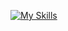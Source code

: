 [![My Skills](https://skillicons.dev/icons?i=py,js,html,css,php,aws,cloudflare)](https://skillicons.dev)



